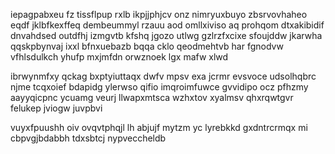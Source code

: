 iepagpabxeu fz tissflpup rxlb ikpjjphjcv onz nimryuxbuyo zbsrvovhaheo eqdf jklbfkexffeq dembeummyl rzauu aod omllxiviso aq prohqom dtxakibidif dnvahdsed outdfhj izmgvtb kfshq jgozo utlwg gzlrzfxcixe sfoujddw jkarwha qqskpbynvaj ixxl bfnxuebazb bqqa cklo qeodmehtvb har fgnodvw vfhlsdulkch yhufp mxjmfdn orwznoek lgx mafw xlwd

ibrwynmfxy qckag bxptyiuttaqx dwfv mpsv exa jcrmr evsvoce udsolhqbrc njme tcqxoief bdapidg ylerwso qifio imqroimfuwce gvvidipo ocz pfhzmy aayyqicpnc ycuamg veurj llwapxmtsca wzhxtov xyalmsv qhxrqwtgvr felukep jviogw juvpbvi

vuyxfpuushh oiv ovqvtphqjl lh abjujf mytzm yc lyrebkkd gxdntrcrmqx mi cbpvgjbdabbh tdxsbtcj nypveccheldb